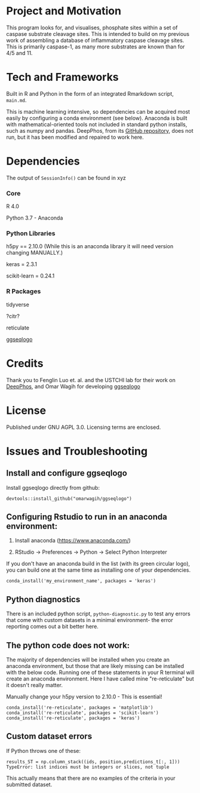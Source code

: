 # Project and Motivation

This program looks for, and visualises, phosphate sites within a set of caspase substrate cleavage sites. This is intended to build on my previous work of assembling a database of inflammatory caspase cleavage sites. This is primarily caspase-1, as many more substrates are known than for 4/5 and 11.

# Tech and Frameworks

Built in R and Python in the form of an integrated Rmarkdown script, ```main.md```.

This is machine learning intensive, so dependencies can be acquired most easily by configuring a conda environment (see below). Anaconda is built with mathematical-oriented tools not included in standard python installs, such as numpy and pandas. DeepPhos, from its [GitHub repository](https://github.com/USTC-HIlab/DeepPhos), does not run, but it has been modified and repaired to work here.

# Dependencies

The output of ```SessionInfo()``` can be found in xyz

### Core

R 4.0

Python 3.7 - Anaconda 

### Python Libraries 

h5py == 2.10.0 (While this is an anaconda library it will need version changing MANUALLY.)

keras = 2.3.1

scikit-learn = 0.24.1

### R Packages

tidyverse

?citr?

reticulate

[ggseqlogo](https://omarwagih.github.io/ggseqlogo/)


# Credits

Thank you to Fenglin Luo et. al. and the USTCHI lab for their work on [DeepPhos](https://academic.oup.com/bioinformatics/article/35/16/2766/5270665), and Omar Wagih for developing [ggseqlogo](https://github.com/omarwagih/ggseqlogo)

# License

Published under GNU AGPL 3.0. Licensing terms are enclosed.

# Issues and Troubleshooting

## Install and configure ggseqlogo

Install ggseqlogo directly from github:

```
devtools::install_github("omarwagih/ggseqlogo")
```

## Configuring Rstudio to run in an anaconda environment:

1) Install anaconda (https://www.anaconda.com/)

2) RStudio -> Preferences -> Python -> Select Python Interpreter

If you don't have an anaconda build in the list (with its green circular logo), you can build one at the same time as installing one of your dependencies.
```
conda_install('my_environment_name', packages = 'keras')
```

## Python diagnostics
There is an included python script, ```python-diagnostic.py``` to test any errors that come with custom datasets in a minimal environment- the error reporting comes out a bit better here.

## The python code does not work:
The majority of dependencies will be installed when you create an anaconda environment, but those that are likely missing can be installed with the below code. Running one of these statements in your R terminal will create an anaconda environment. Here I have called mine "re-reticulate" but it doesn't really matter. 

Manually change your h5py version to 2.10.0 - This is essential!

```
conda_install('re-reticulate', packages = 'matplotlib')
conda_install('re-reticulate', packages = 'scikit-learn')
conda_install('re-reticulate', packages = 'keras')
```

## Custom dataset errors

If Python throws one of these:

```
results_ST = np.column_stack((ids, position,predictions_t[:, 1]))
TypeError: list indices must be integers or slices, not tuple 
```

This actually means that there are no examples of the criteria in your submitted dataset.


